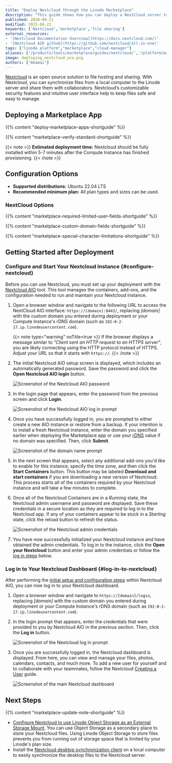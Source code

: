 ```yaml
---
title: "Deploy Nextcloud through the Linode Marketplace"
description: "This guide shows how you can deploy a NextCloud server to store important documents, images, and more in one location by using the NextCloud Marketplace App."
published: 2020-06-11
modified: 2023-04-21
keywords: ['Nextcloud','marketplace','file sharing']
external_resources:
- '[Nextcloud Documentation Overview](https://docs.nextcloud.com/)'
- '[Nextcloud AIO github](https://github.com/nextcloud/all-in-one)'
tags: ["linode platform","marketplace","cloud-manager"]
aliases: ['/products/tools/marketplace/guides/nextcloud/','/platform/marketplace/how-to-deploy-nextcloud-with-marketplace-apps/', '/platform/one-click/how-to-deploy-nextcloud-with-one-click-apps/','/guides/how-to-deploy-nextcloud-with-one-click-apps/','/guides/how-to-deploy-nextcloud-with-marketplace-apps/','/guides/nextcloud-marketplace-app/']
image: deploying_nextcloud_oca.png
authors: ["Akamai"]
---
```


[Nextcloud](https://nextcloud.com/) is an open source solution to file hosting and sharing. With Nextcloud, you can synchronize files from a local computer to the Linode server and share them with collaborators. Nextcloud’s customizable security features and intuitive user interface help to keep files safe and easy to manage.

## Deploying a Marketplace App

{{% content "deploy-marketplace-apps-shortguide" %}}

{{% content "marketplace-verify-standard-shortguide" %}}

{{< note >}}
**Estimated deployment time:** Nextcloud should be fully installed within 5-7 minutes after the Compute Instance has finished provisioning.
{{< /note >}}

## Configuration Options

- **Supported distributions:** Ubuntu 22.04 LTS
- **Recommended minimum plan:** All plan types and sizes can be used.

### NextCloud Options

{{% content "marketplace-required-limited-user-fields-shortguide" %}}

{{% content "marketplace-custom-domain-fields-shortguide" %}}

{{% content "marketplace-special-character-limitations-shortguide" %}}

## Getting Started after Deployment

### Configure and Start Your Nextcloud Instance {#configure-nextcloud}

Before you can use Nextcloud, you must set up your deployment with the [Nextcloud AIO](https://github.com/nextcloud/all-in-one) tool. This tool manages the containers, add-ons, and the configuration needed to run and maintain your Nextcloud instance.

1. Open a browser window and navigate to the following URL to access the NextCloud AIO interface: `https://[domain]:8443/`, replacing *[domain]* with the custom domain you entered during deployment or your Compute Instance's rDNS domain (such as `192-0-2-17.ip.linodeusercontent.com`).

    {{< note type="warning" noTitle=true >}}
    If the browser displays a message similar to *"Client sent an HTTP request to an HTTPS server"*, you are likely connecting using the HTTP protocol instead of HTTPS. Adjust your URL so that it starts with `https://`.
    {{< /note >}}

1. The initial Nextcloud AIO setup screen is displayed, which includes an automatically generated password. Save the password and click the **Open Nextcloud AIO login** button.

    ![Screenshot of the Nextcloud AIO password](nextcloud-aio-setup.png)

1. In the login page that appears, enter the password from the previous screen and click **Login**.

    ![Screenshot of the Nextcloud AIO log in prompt](nextcloud-aio-login.png)

1. Once you have successfully logged in, you are prompted to either create a new AIO instance or restore from a backup. If your intention is to install a fresh Nextcloud instance, enter the domain you specified earlier when deploying the Marketplace app or use your [rDNS](/docs/products/compute/compute-instances/guides/manage-ip-addresses/#viewing-ip-addresses) value if no domain was specified. Then, click **Submit**.

    ![Screenshot of the domain name prompt](nextcloud-aio-new.png)

1. In the next screen that appears, select any additional add-ons you'd like to enable for this instance, specify the time zone, and then click the **Start Containers** button. This button may be labeled **Download and start containers** if you are downloading a new version of Nextcloud. This process starts all of the containers required by your Nextcloud instance and will take a few minutes to complete.

1. Once all of the Nextcloud Containers are in a *Running* state, the Nextcloud admin username and password are displayed. Save these credentials in a secure location as they are required to log in to the Nextcloud app. If any of your containers appear to be stuck in a *Starting* state, click the reload button to refresh the status.

    ![Screenshot of the Nextcloud admin credentials](nextcloud-containers-running.png)

1. You have now successfully initialized your Nextcloud instance and have obtained the admin credentials. To log in to the instance, click the **Open your Nextcloud** button and enter your admin credentials or follow the [log in steps](#log-in-to-nextcloud) below.

### Log in to Your Nextcloud Dashboard {#log-in-to-nextcloud}

After performing the [initial setup and configuration steps](#configure-nextcloud) within Nextcloud AIO, you can now log in to your Nextcloud dashboard.

1. Open a browser window and navigate to `https://[domain]/login`, replacing *[domain]* with the custom domain you entered during deployment or your Compute Instance's rDNS domain (such as `192-0-2-17.ip.linodeusercontent.com`).

1. In the login prompt that appears, enter the credentials that were provided to you by Nextcloud AIO in the previous section. Then, click the **Log in** button.

    ![Screenshot of the Nextcloud log in prompt](nextcloud-login.png)

1. Once you are successfully logged in, the Nextcloud dashboard is displayed. From here, you can view and manage your files, photos, calendars, contacts, and much more. To add a new user for yourself and to collaborate with your teammates, follow the Nextcloud [Creating a User](https://docs.nextcloud.com/server/latest/admin_manual/configuration_user/user_configuration.html#creating-a-new-user) guide.

    ![Screenshot of the main Nextcloud dashboard](nextcloud-dashboard.png)

## Next Steps

{{% content "marketplace-update-note-shortguide" %}}

- [Configure Nextcloud to use Linode Object Storage as an External Storage Mount](/docs/guides/how-to-configure-nextcloud-to-use-linode-object-storage-as-an-external-storage-mount/).  You can use Object Storage as a secondary place to store your Nextcloud files. Using Linode Object Storage to store files prevents you from running out of storage space that is limited by your Linode's plan size.
- Install the [Nextcloud desktop synchronization client](https://docs.nextcloud.com/desktop/2.3/installing.html) on a local computer to easily synchronize the desktop files to the Nextcloud server.